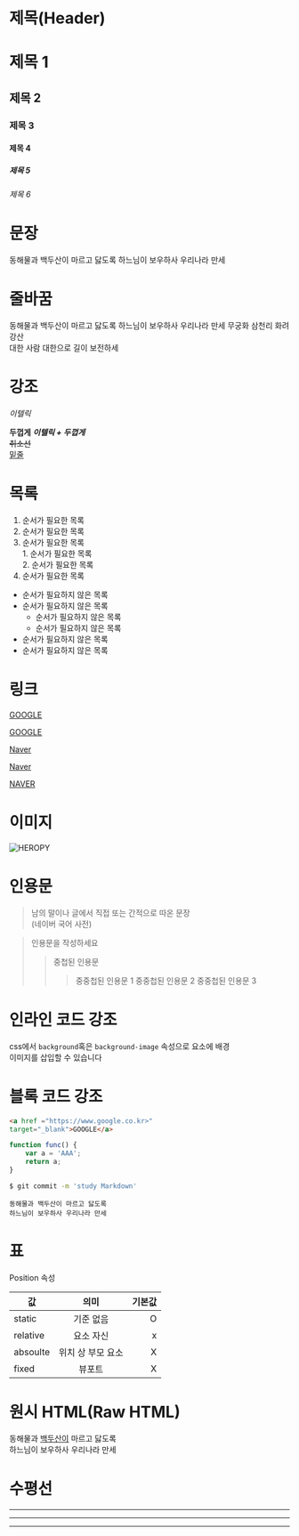 # 제목(Header)

# 제목 1
## 제목 2
### 제목 3
#### 제목 4
##### 제목 5
###### 제목 6

# 문장
동해물과 백두산이 마르고 닳도록 하느님이 보우하사
우리나라 만세

# 줄바꿈
동해물과 백두산이 마르고 닳도록 하느님이 보우하사 
우리나라 만세
무궁화 삼천리 화려 강산<br/>
대한 사람 대한으로 길이 보전하세

# 강조
_이텔릭_  

**두껍게**
**_이텔릭 + 두껍게_** <br/>
~~취소선~~ <br/>
<u>밑줄</u>

# 목록

1. 순서가 필요한 목록<br/>
1. 순서가 필요한 목록<br/>
1. 순서가 필요한 목록<br/>
        1. 순서가 필요한 목록<br/>
        2. 순서가 필요한 목록<br/>
1. 순서가 필요한 목록<br/>

- 순서가 필요하지 않은 목록
- 순서가 필요하지 않은 목록<br/>
    - 순서가 필요하지 않은 목록<br/>
    - 순서가 필요하지 않은 목록<br/>
- 순서가 필요하지 않은 목록
- 순서가 필요하지 않은 목록

# 링크

<a href="https://google.com">GOOGLE</a>

[GOOGLE]("https://google.com")

<a href= "https://naver.com"
title="NAVER로 이동!">Naver</a>

[Naver]("https://naver.com")

<a href= "https://naver.com"
title="NAVER로 이동!"
target="_blank">NAVER</a>

# 이미지

![HEROPY](https://heropy.blog/css/images/logo.png)





# 인용문
> 남의 말이나 글에서 직접 또는 간적으로 따온 문장  
> (네이버 국어 사전)

>인용문을 작성하세요
>> 중첩된 인용문
>>>중중첩된 인용문 1
>>>중중첩된 인용문 2
>>>중중첩된 인용문 3

# 인라인 코드 강조

css에서 `background`혹은
`background-image` 속성으로 요소에 배경  
이미지를 삽입할 수 있습니다

# 블록 코드 강조

```html
<a href ="https://www.google.co.kr>"
target="_blank">GOOGLE</a>
```

```javascript
function func() {
    var a = 'AAA';
    return a;
}
```

```bash 
$ git commit -m 'study Markdown'
```

```plaintext
동해물과 백두산이 마르고 닳도록   
하느님이 보우하사 우리나라 만세
```

# 표

Position 속성

값 | 의미 | 기본값
--|:--:|--:
static | 기준 없음 | O
relative | 요소 자신 | x
absoulte | 위치 상 부모 요소 | X
fixed | 뷰포트 | X

# 원시 HTML(Raw HTML)

동해물과 <u>백두산이</u> 마르고 
닳도록<br/>
하느님이 보우하사 우리나라 만세

# 수평선

---

***


___